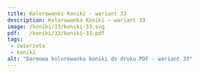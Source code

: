 ```yaml
---
title: Kolorowanki Koniki - wariant 33
description: Kolorowanka Koniki – wariant 33
image: /koniki/33/koniki-33.svg
pdf:   /koniki/33/koniki-33.pdf
tags:
 - zwierzeta
 - koniki
alt: "Darmowa kolorowanka koniki do druku PDF - wariant 33"
---
```

